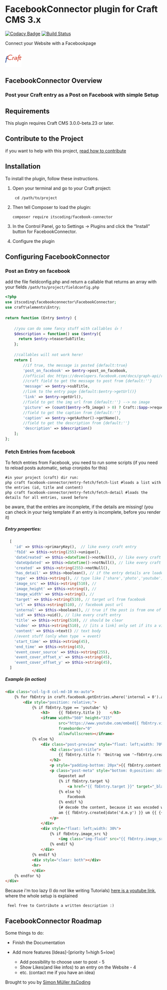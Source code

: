 # FacebookConnector plugin for Craft CMS 3.x
[![Codacy Badge](https://api.codacy.com/project/badge/Grade/a7f189dbcb6645f6bef11d3ad00b617f)](https://www.codacy.com/app/boscho87/facebook-connector?utm_source=github.com&amp;utm_medium=referral&amp;utm_content=boscho87/facebook-connector&amp;utm_campaign=Badge_Grade)
[![Build Status](https://travis-ci.org/boscho87/facebook-connector.svg?branch=version-1.x.x)](https://travis-ci.org/boscho87/facebook-connector)

Connect your Website with a Facebookpage

![Screenshot](resources/img/icon.png)

## FacebookConnector Overview
 ### Post your Craft entry as a Post on Facebook with simple Setup

## Requirements
This plugin requires Craft CMS 3.0.0-beta.23 or later.

## Contribute to the Project
if you want to help with this project, [read how to contribute](CONTRIBUTE.md)

## Installation
To install the plugin, follow these instructions.
1. Open your terminal and go to your Craft project:

        cd /path/to/project
        
2. Then tell Composer to load the plugin:

       composer require itscoding/facebook-connector
       
3. In the Control Panel, go to Settings → Plugins and click the “Install” button for FacebookConnector.

4. Configure the plugin

## Configuring FacebookConnector
### Post an Entry on facebook
add the file fieldconfig.php and return a callable that returns an array with your fields
`/path/to/project/fieldconfig.php`

```php
<?php
use itscoding\facebookconnector\FacebookConnector;
use craft\elements\Entry;

return function (Entry $entry) {
   
    //you can do some fancy stuff with callables 👍 !
    $description = function() use ($entry){
      return $entry->teaserSubTitle;  
    };
    
    //callables will not work here!
    return [
        //if true, the message is posted {default:true}
        'post_on_facebook' => $entry->post_on_facebook,
        //official doc https://developers.facebook.com/docs/graph-api/reference/v2.10/post
        //craft field to get the message to post from {default:''}
        'message' => $entry->subTitle,
        //link to the entry page {default:$entry->getUrl()}
        'link' => $entry->getUrl(),
        //field to get the img url from {default:''} --> no image
        'picture' => (count($entry->fb_image) > 0) ? Craft::$app->request->getHostInfo() . $entry->fb_image->first()->getUrl() : '',
        //field to get the caption from {default:''}
        'caption' => $entry->getAuthor()->getName(),
        //field to get the description from {default:''}
        'description' => $description() 
    ];
};
```

### Fetch Entries from facebook
To fetch entries from Facebook, you need to run some scripts (if you need to reload posts automatic, setup cronjobs for this)

```shell
#in your project (craft) dir run:
php craft facebook-connector/entry-fetch/fetch-list #loads a list with the entries (id, title and content)
php craft facebook-connector/entry-fetch/fetch-detail #loads the details for all entries, saved before
```
be aware, that the entries are incomplete, if the details are missing! (you can check in your twig template if an entry is incomplete, before you render it)

##### Entry properties:
```php
  [
    'id' => $this->primaryKey(),  // like every craft entry
    'fbId' => $this->string(255)->unique(),
    'dateCreated' => $this->dateTime()->notNull(), // like every craft entry
    'dateUpdated' => $this->dateTime()->notNull(), // like every craft entry
    'created' => $this->string(255)->notNull(), 
    'has_detail' => $this->boolean(), // if the entry details are loaded 
    'type' => $this->string(), // type like ['share','photo','youtube']
    'image_src' => $this->string(510), //
    'image_height' => $this->string(), //
    'image_width' => $this->string(), // 
    'target' => $this->string(510), // target url from facebook 
    'url' => $this->string(510), // facebook post url
    'internal' => $this->boolean(), // true if the post is from one of the craft pages where the plugin is installed
    'uid' => $this->uid(), // like every craft entry
    'title' => $this->string(510), // should be clear
    'video' => $this->string(510), // [its a link] only set if its a video 'type' (atm. works only wiht youtube
    'content' => $this->text() // text body
    //event stuff (only when type  = event) 
    'start_time' => $this->string(45),
    'end_time' => $this->string(45),
    'event_cover_source' => $this->string(255),
    'event_cover_offset_x' => $this->string(45),
    'event_cover_offset_y' => $this->string(45),
  ]
```

##### Example (in action)
```html
<div class="col-lg-8 col-md-10 mx-auto">
    {% for fbEntry in craft.facebook.getEntries.where('internal = 0').andWhere('type != "event"').limit(3).all %}
        <div style="position: relative;">
            {% if fbEntry.type == 'youtube' %}
                <h3>    {{ fbEntry.title }}    </h3>
                <iframe width="560" height="315"
                        src="https://www.youtube.com/embed{{ fbEntry.video }}?rel=0&amp;controls=0&amp;showinfo=0"
                        frameborder="0"
                        allowfullscreen></iframe>
            {% else %}
                <div class="post-preview" style="float: left;width: 70%;">
                    <h2 class="post-title">
                        {{ fbEntry.title ?: 'Beitrag vom '~fbEntry.created|date('d.m.y') }}
                    </h2>
                    <p style="padding-bottom: 20px">{{ fbEntry.content }}</p>
                    <p class="post-meta" style="bottom: 0;position: absolute; ">
                        Gepostet auf
                        {% if fbEntry.target %}
                            <a href="{{ fbEntry.target }}" target="_blank"> Facebook</a>
                        {% else %}
                            Facebook
                        {% endif %}
                        {# decode the content, because it was encoded with json to stroe to more types of db's #}
                        am {{ fbEntry.created|date('d.m.y') }} um {{ {{ craft.facebook.decode(fbEntry.content) }} }}
                    </p>
                </div>
                <div style="float: left;width: 30%">
                    {% if fbEntry.image_src %}
                        <img class="img-fluid" src="{{ fbEntry.image_src }}" alt="">
                    {% endif %}
                </div>
            {% endif %}
            <div style="clear: both"></div>
            <hr>
            </div>
    {% endfor %}
</div>
```





Because i'm too lazy (I do not like writing Tutorials) [here is a youtube link](https://link.com), where the whole setup is explained
     
     feel free to Contribute a written description :)
 
## FacebookConnector Roadmap
Some things to do:

* Finish the Documentation
* Add more features [Ideas]-[priority 1=high 5=low] 
  
    - Add possibility to choose user to post - 5
    - Show Likes(and like infos) to an entry on the Website - 4
    - etc. (contact me if you have an idea) 

Brought to you by [Simon Müller itsCoding](https://www.itscoding.ch)
